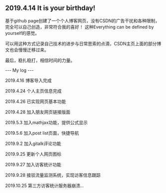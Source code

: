 ## 2019.4.14 It is your birthday!

基于github page创建了一个个人博客网页，没有CSDN的广告干扰和各种限制，完全可以自己创造，非常符合我的喜好！
这种Everything can be defined by yourself的感觉。

可以用这种方式记录自己技术的进步与日常思索的点滴，CSDN主页上面的部分博文也会慢慢迁移过来。

最后，稳扎稳打，相信时间的力量。

--- My log ---

2019.4.16 博客导入完成

2019.4.24 个人主页信息完成

2019.4.26 已实现网页基本功能

2019.4.28 加入朋友网页链接版面

2019.5.3 加入mathjax功能，提供公式显示

2019.5.6 加入post list页面，快捷导航

2019.9.2 加入gitalk评论功能

2019.9.25 更新个人网页图标

2019.9.27 加入访客统计功能

2019.9.28 接驳流量监测系统，实现访客信息跟踪

2019.10.25 第三方访客统计服务器崩溃...

